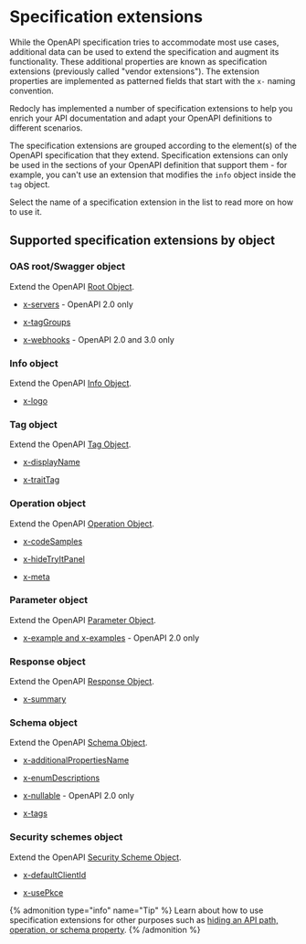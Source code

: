 # Specification extensions

While the OpenAPI specification tries to accommodate most use cases, additional data can be used to extend the specification and augment its functionality. These additional properties are known as specification extensions (previously called "vendor extensions"). The extension properties are implemented as patterned fields that start with the `x-` naming convention.

Redocly has implemented a number of specification extensions to help you enrich your API documentation and adapt your OpenAPI definitions to different scenarios.

The specification extensions are grouped according to the element(s) of the OpenAPI specification that they extend. Specification extensions can only be used in the sections of your OpenAPI definition that support them - for example, you can't use an extension that modifies the `info` object inside the `tag` object.

Select the name of a specification extension in the list to read more on how to use it.

## Supported specification extensions by object

### OAS root/Swagger object

Extend the OpenAPI [Root Object](https://spec.openapis.org/oas/v3.1.0#openapi-object).

- [x-servers](./specification-extensions/x-servers.md) - OpenAPI 2.0 only

- [x-tagGroups](./specification-extensions/x-tag-groups.md)

- [x-webhooks](./specification-extensions/x-webhooks.md) - OpenAPI 2.0 and 3.0 only

### Info object

Extend the OpenAPI [Info Object](https://spec.openapis.org/oas/v3.1.0#info-object).

- [x-logo](./specification-extensions/x-logo.md)

### Tag object

Extend the OpenAPI [Tag Object](https://spec.openapis.org/oas/v3.1.0#tag-object).

- [x-displayName](./specification-extensions/x-display-name.md)

- [x-traitTag](./specification-extensions/x-trait-tag.md)

### Operation object

Extend the OpenAPI [Operation Object](https://spec.openapis.org/oas/v3.1.0#operation-object).

- [x-codeSamples](./specification-extensions/x-code-samples.md)

- [x-hideTryItPanel](./specification-extensions/x-hideTryItPanel.md)

- [x-meta](./specification-extensions/x-meta.md)

### Parameter object

Extend the OpenAPI [Parameter Object](https://spec.openapis.org/oas/v3.1.0#parameter-object).

- [x-example and x-examples](./specification-extensions/x-examples.md) - OpenAPI 2.0 only

### Response object

Extend the OpenAPI [Response Object](https://spec.openapis.org/oas/v3.1.0#response-object).

- [x-summary](./specification-extensions/x-summary.md)

### Schema object

Extend the OpenAPI [Schema Object](https://spec.openapis.org/oas/v3.1.0#schema-object).

- [x-additionalPropertiesName](./specification-extensions/x-additional-properties-name.md)

- [x-enumDescriptions](./specification-extensions/x-enum-descriptions.md)

- [x-nullable](./specification-extensions/x-nullable.md) - OpenAPI 2.0 only

- [x-tags](./specification-extensions/x-tags.md)

### Security schemes object

Extend the OpenAPI [Security Scheme Object](https://spec.openapis.org/oas/v3.1.0#security-scheme-object).

- [x-defaultClientId](./specification-extensions/x-default-clientid.md)

- [x-usePkce](./specification-extensions/x-use-pkce.md)

{% admonition type="info" name="Tip" %}
Learn about how to use specification extensions for other purposes such as [hiding an API path, operation, or schema property](../../docs/cli/guides/hide-apis).
{% /admonition %}
